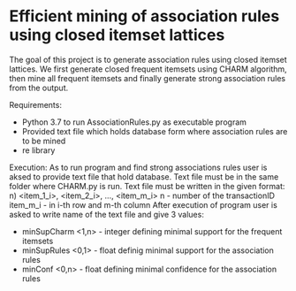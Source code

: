 # Efficient mining of association rules using closed itemset lattices

The goal of this project is to generate association rules using closed itemset lattices.
We first generate closed frequent itemsets using CHARM algorithm, then mine all frequent 
itemsets and finally generate strong association rules from the output. 

Requirements:
- Python 3.7 to run AssociationRules.py as executable program
- Provided text file which holds database form where association rules are to be mined
- re library

Execution:
As to run program and find strong associations rules user is aksed to provide text file that hold database.
Text file must be in the same folder where CHARM.py is run. Text file must be written in the given format:
n) <item_1_i>, <item_2_i>, ..., <item_m_i>
n - number of the transactionID
item_m_i - in i-th row and m-th column
After execution of program user is asked to write name of the text file and give 3 values:

  - minSupCharm <1,n> - integer defining minimal support for the frequent itemsets
  - minSupRules <0,1> - float definig minimal support for the association rules
  - minConf <0,n> - float defining minimal confidence for the association rules

